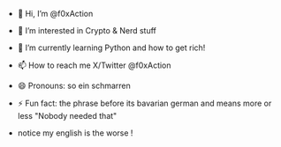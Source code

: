 - 👋 Hi, I’m @f0xAction
- 👀 I’m interested in Crypto & Nerd stuff
- 🌱 I’m currently learning Python and how to get rich! 
- 📫 How to reach me X/Twitter @f0xAction
- 😄 Pronouns: so ein schmarren
- ⚡ Fun fact: the phrase before its bavarian german and means more or less "Nobody needed that"

- notice my english is the worse !

<!---
f0xAction/f0xAction is a ✨ special ✨ repository because its `README.md` (this file) appears on your GitHub profile.
You can click the Preview link to take a look at your changes.
--->
